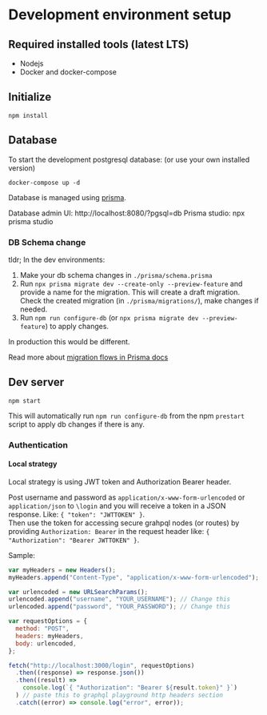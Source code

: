 # Development environment setup

## Required installed tools (latest LTS)

- Nodejs
- Docker and docker-compose

## Initialize

```
npm install
```

## Database

To start the development postgresql database: (or use your own installed version)

```
docker-compose up -d
```

Database is managed using [prisma](https://www.prisma.io/docs/).

Database admin UI: http://localhost:8080/?pgsql=db
Prisma studio: npx prisma studio

### DB Schema change

tldr; In the dev environments:

1. Make your db schema changes in `./prisma/schema.prisma`
2. Run `npx prisma migrate dev --create-only --preview-feature` and provide a name for the migration. This will create a draft migration.
   Check the created migration (in `./prisma/migrations/`), make changes if needed.
3. Run `npm run configure-db` (or `npx prisma migrate dev --preview-feature`) to apply changes.

In production this would be different.

Read more about [migration flows in Prisma docs](https://www.prisma.io/docs/concepts/components/prisma-migrate/prisma-migrate-flows/)

## Dev server

```
npm start
```

This will automatically run `npm run configure-db` from the npm `prestart` script to apply db changes if there is any.

### Authentication

#### Local strategy

Local strategy is using JWT token and Authorization Bearer header.

Post username and password as `application/x-www-form-urlencoded` or `application/json` to `\login` and you will receive a token in a JSON response. Like: `{ "token": "JWTTOKEN" }`.  
Then use the token for accessing secure grahpql nodes (or routes) by providing `Authorization: Bearer` in the request header like: `{ "Authorization": "Bearer JWTTOKEN" }`.

Sample:

```js
var myHeaders = new Headers();
myHeaders.append("Content-Type", "application/x-www-form-urlencoded");

var urlencoded = new URLSearchParams();
urlencoded.append("username", "YOUR_USERNAME"); // Change this
urlencoded.append("password", "YOUR_PASSWORD"); // Change this

var requestOptions = {
  method: "POST",
  headers: myHeaders,
  body: urlencoded,
};

fetch("http://localhost:3000/login", requestOptions)
  .then((response) => response.json())
  .then((result) =>
    console.log(`{ "Authorization": "Bearer ${result.token}" }`)
  ) // paste this to graphql playground http headers section
  .catch((error) => console.log("error", error));
```
